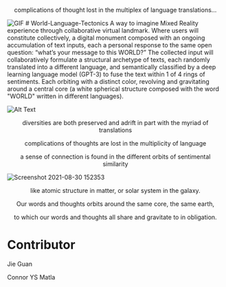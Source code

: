 <p align="center">complications of thought lost in the multiplex of language translations…</p>


<img src="Media/Images/Picture3.gif" alt="GIF">
# World-Language-Tectonics
A way to imagine Mixed Reality experience through collaborative virtual landmark. Where users will constitute collectively, a digital monument composed with an ongoing accumulation of text inputs, each a personal response to the same open question: “what’s your message to this WORLD?” The collected input will collaboratively formulate a structural archetype of texts, each randomly translated into a different language, and semantically classified by a deep learning language model (GPT-3) to fuse the text within 1 of 4 rings of sentiments. Each orbiting with a distinct color, revolving and gravitating around a central core (a white spherical structure composed with the word "WORLD" written in different languages). 

![Alt Text](https://github.com/jieguann/World-Language-Tectonics/blob/main/Media/Images/Picture2.png)

<p align="center">diversities are both preserved and adrift in part with the myriad of translations</p>
<p align="center">complications of thoughts are lost in the multiplicity of language</p>
<p align="center">a sense of connection is found in the different orbits of sentimental similarity</p>

![Screenshot 2021-08-30 152353](https://user-images.githubusercontent.com/60665347/136729099-e33d4218-1cbe-4692-aae6-eb3159636802.png)

<p align="center">like atomic structure in matter, or solar system in the galaxy.</p>
<p align="center">Our words and thoughts orbits around the same core, the same earth, </p>
<p align="center">to which our words and thoughts all share and gravitate to in obligation. </p>

# Contributor
Jie Guan  

Connor YS Matla
